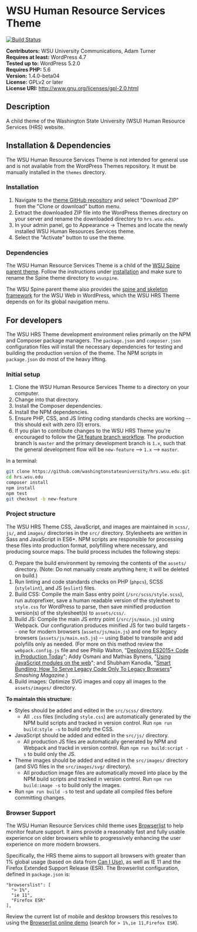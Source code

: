 # WSU Human Resource Services Theme

[![Build Status](https://travis-ci.org/washingtonstateuniversity/hrs.wsu.edu.svg?branch=1.x)](https://travis-ci.org/washingtonstateuniversity/hrs.wsu.edu)

**Contributors:** WSU University Communications, Adam Turner  
**Requires at least:** WordPress 4.7  
**Tested up to:** WordPress 5.2.0  
**Requires PHP:** 5.6  
**Version:** 1.4.0-beta04  
**License:** GPLv2 or later  
**License URI:** http://www.gnu.org/licenses/gpl-2.0.html  

## Description

A child theme of the Washington State University (WSU) Human Resource Services (HRS) website.

## Installation & Dependencies

The WSU Human Resource Services Theme is not intended for general use and is not available from the WordPress Themes repository. It must be manually installed in the `themes` directory.

### Installation

1. Navigate to the [theme GitHub repository](https://github.com/washingtonstateuniversity/hrs.wsu.edu) and select "Download ZIP" from the "Clone or download" button menu.
2. Extract the downloaded ZIP file into the WordPress themes directory on your server and rename the downloaded directory to `hrs.wsu.edu`.
3. In your admin panel, go to Appearance -> Themes and locate the newly installed WSU Human Resources Services theme.
4. Select the "Activate" button to use the theme.

### Dependencies

The WSU Human Resource Services Theme is a child of the [WSU Spine parent theme](https://github.com/washingtonstateuniversity/WSUWP-spine-parent-theme). Follow the instructions under [installation](#installation) and make sure to rename the Spine theme directory to `wsuspine`.

The WSU Spine parent theme also provides the [spine and skeleton framework](https://github.com/washingtonstateuniversity/wsu-spine) for the WSU Web in WordPress, which the WSU HRS Theme depends on for its global navigation menu.

## For developers

The WSU HRS Theme development environment relies primarily on the NPM and Composer package managers. The `package.json` and `composer.json` configuration files will install the necessary dependencies for testing and building the production version of the theme. The NPM scripts in `package.json` do most of the heavy lifting.

### Initial setup

1. Clone the WSU Human Resource Services Theme to a directory on your computer.
2. Change into that directory.
3. Install the Composer dependencies.
4. Install the NPM dependencies.
5. Ensure PHP, CSS, and JS linting coding standards checks are working -- this should exit with zero (0) errors.
6. If you plan to contribute changes to the WSU HRS Theme you're encouraged to follow the [Git feature branch workflow](https://www.atlassian.com/git/tutorials/comparing-workflows/feature-branch-workflow). The production branch is `master` and the primary development branch is `1.x`, such that the general development flow will be `new-feature` --> `1.x` --> `master`.

In a terminal:

~~~bash
git clone https://github.com/washingtonstateuniversity/hrs.wsu.edu.git
cd hrs.wsu.edu
composer install
npm install
npm test
git checkout -b new-feature
~~~

### Project structure

The WSU HRS Theme CSS, JavaScript, and images are maintained in `scss/`, `js/`, and `images/` directories in the `src/` directory. Stylesheets are written in Sass and JavaScript in ES6+. NPM scripts are responsible for processing these files into production format, polyfilling where necessary, and producing source maps. The build process includes the following steps:

0. Prepare the build environment by removing the contents of the `assets/` directory. (Note: Do not manually create anything here; it will be deleted on build.)
1. Run linting and code standards checks on PHP (`phpcs`), SCSS (`stylelint`), and JS (`eslint`) files.
2. Build CSS: Compile the main Sass entry point (`/src/scss/style.scss`), run autoprefixer, save a human readable version of the stylesheet to `style.css` for WordPress to parse, then save minified production version(s) of the stylesheet(s) to `assets/css/`.
3. Build JS: Compile the main JS entry point (`/src/js/main.js`) using Webpack. Our configuration produces minified JS for two build targets -- one for modern browsers (`assets/js/main.js`) and one for legacy browsers (`assets/js/main.es5.js`) -- using Babel to transpile and add polyfills only as needed. (For more on this method review the `webpack.config.js` file and see Philip Walton, "[Deploying ES2015+ Code in Production Today](https://philipwalton.com/articles/deploying-es2015-code-in-production-today/)"; Addy Osmani and Mathias Bynens, "[Using JavaScript modules on the web](https://developers.google.com/web/fundamentals/primers/modules#mjs)"; and Shubham Kanodia, "[Smart Bundling: How To Serve Legacy Code Only To Legacy Browsers](https://www.smashingmagazine.com/2018/10/smart-bundling-legacy-code-browsers/)" *Smashing Magazine*.)
4. Build images: Optimize SVG images and copy all images to the `assets/images/` directory.

**To maintain this structure:**

* Styles should be added and edited in the `src/scss/` directory.
	- All `.css` files (including `style.css`) are automatically generated by the NPM build scripts and tracked in version control. Run `npm run build:style -s` to build only the CSS.
* JavaScript should be added and edited in the `src/js/` directory.
	- All production JS files are automatically generated by NPM and Webpack and trackd in version control. Run `npm run build:script -s` to build only the JS.
* Theme images should be added and edited in the `src/images/` directory (and SVG files in the `src/images/svg/` directory).
	- All production image files are automatically moved into place by the NPM build scripts and tracked in version control. Run `npm run build:image -s` to build only the images.
* Run `npm run build -s` to test and update all compiled files before committing changes.

### Browser Support

The WSU Human Resource Services child theme uses [Browserlist](https://github.com/browserslist/browserslist) to help monitor feature support. It aims provide a reasonably fast and fully usable experience on older browsers while to progressively enhancing the user experience on more modern browsers.

Specifically, the HRS theme aims to support all browsers with greater than 1% global usage (based on data from [Can I Use](http://caniuse.com/)), as well as IE 11 and the Firefox Extended Support Release (ESR). The Browserlist configuration, defined in `package.json` is:

~~~
"browserslist": [
  "> 1%",
  "ie 11",
  "Firefox ESR"
],
~~~

Review the current list of mobile and desktop browsers this resolves to using the [Browserlist online demo](http://browserl.ist/) (search for `> 1%,ie 11,Firefox ESR`).
